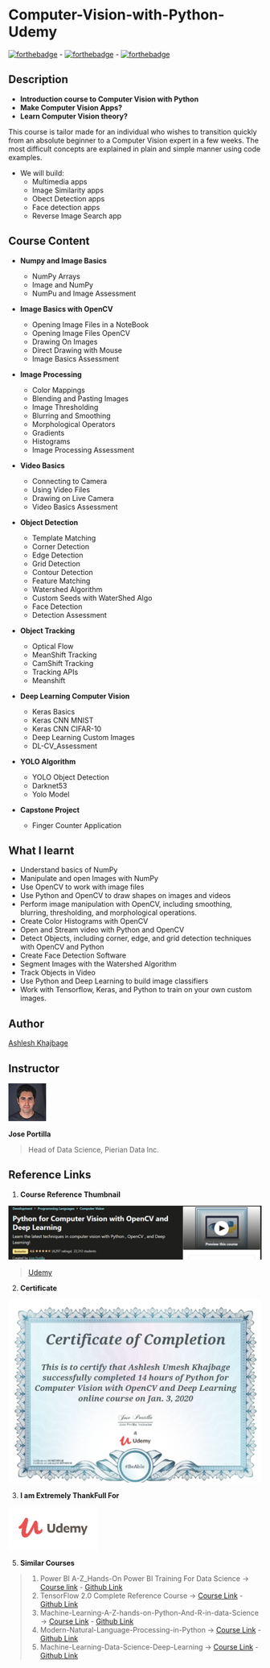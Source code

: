 # Computer-Vision-with-Python-Udemy

[![forthebadge](https://forthebadge.com/images/badges/made-with-python.svg)](https://forthebadge.com) - [![forthebadge](https://forthebadge.com/images/badges/built-with-love.svg)](https://forthebadge.com) - [![forthebadge](https://forthebadge.com/images/badges/built-by-developers.svg)](https://forthebadge.com)

 ## Description
  * **Introduction course to Computer Vision with Python**
  * **Make Computer Vision Apps?**
  * **Learn Computer Vision theory?**

This course is tailor made for an individual who wishes to transition quickly from an absolute beginner to a Computer Vision expert in a few weeks. The most difficult concepts are explained in plain and simple manner using code examples.  

* We will build:  
    * Multimedia apps
    * Image Similarity apps
    * Obect Detection apps
    *  Face detection apps
    * Reverse Image Search app

## Course Content
* **Numpy and Image Basics**
    * NumPy Arrays
    * Image and NumPy
    * NumPu and Image Assessment

* **Image Basics with OpenCV**
    * Opening Image Files in a NoteBook
    * Opening Image Files OpenCV
    * Drawing On Images
    * Direct Drawing with Mouse
    * Image Basics Assessment

* **Image Processing**
    * Color Mappings
    * Blending and Pasting Images
    * Image Thresholding
    * Blurring and Smoothing
    * Morphological Operators
    * Gradients
    * Histograms
    * Image Processing Assessment

* **Video Basics**
    * Connecting to Camera
    * Using Video Files
    * Drawing on Live Camera
    * Video Basics Assessment

* **Object Detection**
    * Template Matching
    * Corner Detection
    * Edge Detection
    * Grid Detection
    * Contour Detection
    * Feature Matching
    * Watershed Algorithm
    * Custom Seeds with WaterShed Algo
    * Face Detection
    * Detection Assessment

* **Object Tracking**
    * Optical Flow
    * MeanShift Tracking
    * CamShift Tracking
    * Tracking APIs
    * Meanshift

* **Deep Learning Computer Vision**
    * Keras Basics
    * Keras CNN MNIST
    * Keras CNN CIFAR-10
    * Deep Learning Custom Images
    * DL-CV_Assessment

* **YOLO Algorithm**
    * YOLO Object Detection
    * Darknet53
    * Yolo Model

* **Capstone Project**
    * Finger Counter Application

## What I learnt
* Understand basics of NumPy
* Manipulate and open Images with NumPy
* Use OpenCV to work with image files
* Use Python and OpenCV to draw shapes on images and videos
* Perform image manipulation with OpenCV, including smoothing, blurring, thresholding, and morphological operations.
* Create Color Histograms with OpenCV
* Open and Stream video with Python and OpenCV
* Detect Objects, including corner, edge, and grid detection techniques with OpenCV and Python
* Create Face Detection Software
* Segment Images with the Watershed Algorithm
* Track Objects in Video
* Use Python and Deep Learning to build image classifiers
* Work with Tensorflow, Keras, and Python to train on your own custom images.

## Author

[Ashlesh Khajbage](https://github.com/Ashleshk)

## Instructor

![Jose](https://github.com/Ashleshk/Computer-Vision-with-Python-Udemy/blob/master/resource/jose.jpg)

**Jose Portilla**
> Head of Data Science, Pierian Data Inc.

## Reference Links
1. **Course Reference Thumbnail**

![Course Description](https://github.com/Ashleshk/Computer-Vision-with-Python-Udemy/blob/master/resource/Description.PNG)

 > [Udemy](https://www.udemy.com/course/python-for-computer-vision-with-opencv-and-deep-learning/)

2. **Certificate**

![Certificate](https://github.com/Ashleshk/Computer-Vision-with-Python-Udemy/blob/master/resource/Certiifcate.PNG)
 
 3. **I am Extremely ThankFull For**

 ![Udemy](https://github.com/Ashleshk/Computer-Vision-with-Python-Udemy/blob/master/resource/Udemy.PNG)

 5. **Similar Courses**
 > 1. Power BI A-Z_Hands-On Power BI Training For Data Science -> [Course link](https://www.udemy.com/share/101WGaBUEecFdWRnQ=/) - [Github Link](https://github.com/Ashleshk/Power-BI-A-Z-Hands-On-Power-BI-Training-For-Data-Science-Udemy)
 > 2. TensorFlow 2.0 Complete Reference Course -> [Course Link](https://www.udemy.com/share/101qEyBUEecFdWRnQ=/) - [Github Link](https://github.com/Ashleshk/TensorFlow-2.0-Complete-Reference-Course)
 > 3. Machine-Learning-A-Z-hands-on-Python-And-R-in-data-Science -> [Course Link](https://www.udemy.com/course/machinelearning/) - [Github Link](https://github.com/Ashleshk/Machine-Learning-A-Z-hands-on-Python-And-R-in-data-Science)
 > 4. Modern-Natural-Language-Processing-in-Python -> [Course Link](https://www.udemy.com/course/modern-nlp/learn/) - [Github Link](https://github.com/Ashleshk/Modern-Natural-Language-Processing-in-Python-Udemy)
 > 5. Machine-Learning-Data-Science-Deep-Learning -> [Course Link](https://www.udemy.com/course/data-science-and-machine-learning-with-python-hands-on/learn/) - [Github Link](https://github.com/Ashleshk/Machine-Learning-Data-Science-Deep-Learning)
